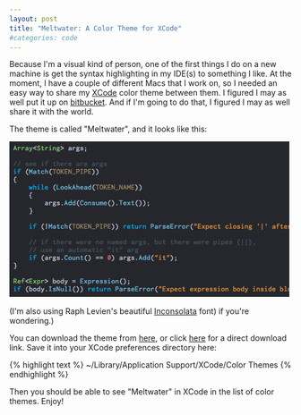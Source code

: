 ```yaml
---
layout: post
title: "Meltwater: A Color Theme for XCode"
#categories: code
---
```

Because I'm a visual kind of person, one of the first things I do on a new
machine is get the syntax highlighting in my IDE(s) to something I like. At
the moment, I have a couple of different Macs that I work on, so I needed an
easy way to share my [XCode](http://en.wikipedia.org/wiki/Xcode) color theme between them. I figured I may as
well put it up on [bitbucket](http://www.bitbucket.org). And if I'm going to do that, I figured I
may as well share it with the world.

The theme is called "Meltwater", and it looks like this:

<img alt="Screenshot of the Meltwater color theme" src="/image/2010/07/meltwater.gif" class="framed"/>

(I'm also using Raph Levien's beautiful [Inconsolata](http://www.levien.com/type/myfonts/inconsolata.html) font) if you're
wondering.)

You can download the theme from [here](http://bitbucket.org/munificent/support/src/tip/xcode/themes/), or click [here](http://bitbucket.org/munificent/support/raw/fcef2059a901/xcode/themes/Meltwater.xccolortheme) for a direct
download link. Save it into your XCode preferences directory here:

{% highlight text %}
~/Library/Application Support/XCode/Color Themes
{% endhighlight %}

Then you should be able to see "Meltwater" in XCode in the list of color
themes. Enjoy!
